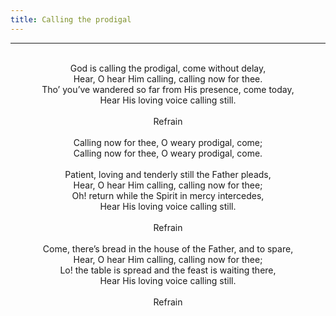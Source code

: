 ```yaml
---
title: Calling the prodigal
---
```


---
<center>
<br/>
God is calling the prodigal, come without delay,<br/>
Hear, O hear Him calling, calling now for thee.<br/>
Tho’ you’ve wandered so far from His presence, come today,<br/>
Hear His loving voice calling still.<br/>
<br/>
Refrain<br/>
<br/>
Calling now for thee, O weary prodigal, come;<br/>
Calling now for thee, O weary prodigal, come.<br/>
<br/>
Patient, loving and tenderly still the Father pleads,<br/>
Hear, O hear Him calling, calling now for thee;<br/>
Oh! return while the Spirit in mercy intercedes,<br/>
Hear His loving voice calling still.<br/>
<br/>
Refrain<br/>
<br/>
Come, there’s bread in the house of the Father, and to spare,<br/>
Hear, O hear Him calling, calling now for thee;<br/>
Lo! the table is spread and the feast is waiting there,<br/>
Hear His loving voice calling still.<br/>
<br/>
Refrain<br/>

</center>